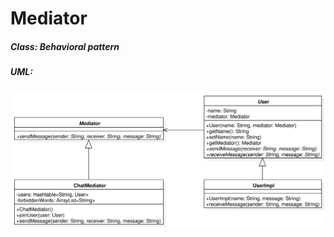 # Mediator

##### Class: Behavioral pattern

##### UML:

<img src="https://github.com/CamiloJr/design-patterns-gof/blob/main/mediator/mediator-uml.jpg" width="800" />

